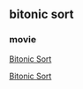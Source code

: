 ## bitonic sort

### movie
[Bitonic Sort](http://www.youtube.com/watch?v=qeN6PCK5rRM)

[Bitonic Sort](http://www.youtube.com/watch?v=AWN_TISPnmI)
